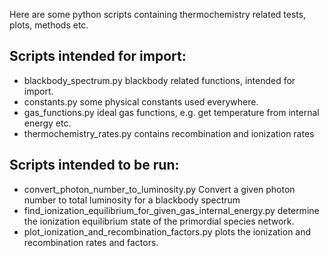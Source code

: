 Here are some python scripts containing thermochemistry related tests,
plots, methods etc.


## Scripts intended for import:

- blackbody_spectrum.py     blackbody related functions, intended for import.
- constants.py              some physical constants used everywhere.
- gas_functions.py          ideal gas functions, e.g. get temperature from 
                            internal energy etc.
- thermochemistry_rates.py  contains recombination and ionization rates



## Scripts intended to be run:

- convert_photon_number_to_luminosity.py
    Convert a given photon number to total luminosity for a blackbody spectrum
- find_ionization_equilibrium_for_given_gas_internal_energy.py
    determine the ionization equilibrium state of the primordial species
    network.
- plot_ionization_and_recombination_factors.py
    plots the ionization and recombination rates and factors.
